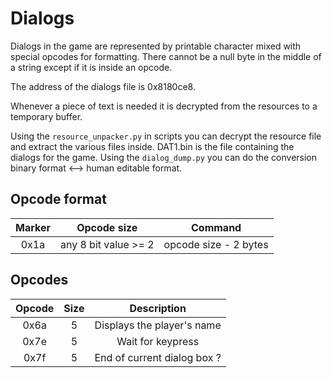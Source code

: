 # Dialogs

Dialogs in the game are represented by printable character mixed with special opcodes
for formatting. There cannot be a null byte in the middle of a string except if it is
inside an opcode.

The address of the dialogs file is 0x8180ce8.

Whenever a piece of text is needed it is decrypted from the resources to a temporary
buffer.

Using the ```resource_unpacker.py``` in scripts you can decrypt the resource file and
extract the various files inside. DAT1.bin is the file containing the dialogs for the
game. Using the ```dialog_dump.py``` you can do the conversion binary format <--> 
human editable format.

## Opcode format

| Marker      | Opcode size          | Command               |
| :---------: | :------------------: | :-------------------: |
|  0x1a       | any 8 bit value >= 2 | opcode size - 2 bytes |

## Opcodes
| Opcode | Size | Description 		      |
| :----: | :--: | :-------------------------: |
|  0x6a	 | 5	| Displays the player's name  |
|  0x7e  | 5	| Wait for keypress	      |
|  0x7f	 | 5	| End of current dialog box ? |
